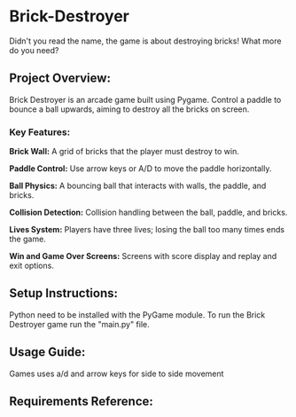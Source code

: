 # **Brick-Destroyer**
Didn't you read the name, the game is about destroying bricks! What more do you need?

## **Project Overview:**
Brick Destroyer is an arcade game built using Pygame. Control a paddle to bounce a ball upwards, aiming to 
destroy all the bricks on screen.

### Key Features:
**Brick Wall:** A grid of bricks that the player must destroy to win.

**Paddle Control:** Use arrow keys or A/D to move the paddle horizontally.

**Ball Physics:** A bouncing ball that interacts with walls, the paddle, and bricks.

**Collision Detection:** Collision handling between the ball, paddle, and bricks.

**Lives System:** Players have three lives; losing the ball too many times ends the game.

**Win and Game Over Screens:** Screens with score display and replay and exit options.

## **Setup Instructions:**
Python need to be installed with the PyGame module. To run the Brick Destroyer game run the "main.py" file.

## **Usage Guide:**
Games uses a/d and arrow keys for side to side movement

## **Requirements Reference:**

